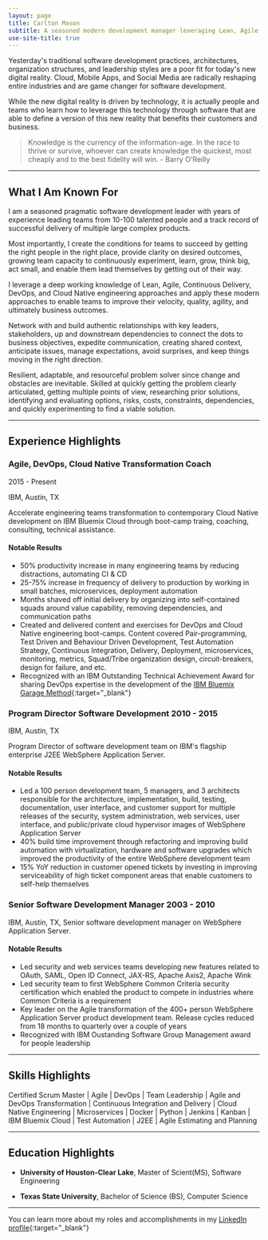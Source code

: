 ```yaml
---
layout: page
title: Carlton Mason
subtitle: A seasoned modern development manager leveraging Lean, Agile, DevOps, and Cloud Native engineering to improve velocity, quality, agility, and ultimately business outcomes
use-site-title: true
---
```


Yesterday's traditional software development practices, architectures, organization structures, and leadership styles are a poor fit for today's new digital reality. Cloud, Mobile Apps, and Social Media are radically reshaping entire industries and are game changer for software development.

While the new digital reality is driven by technology, it is actually people and teams who learn how to leverage this technology through software that are able to define a version of this new reality that benefits their customers and business.

> Knowledge is the currency of the information-age. In the race to thrive or survive, whoever can create knowledge the quickest, most cheaply and to the best fidelity will win.  - Barry O'Reilly

---
## What I Am Known For

I am a seasoned pragmatic software development leader with years of experience leading teams from 10-100 talented people and a track record of successful delivery of multiple large complex products.

Most importantly, I create the conditions for teams to succeed by getting the right people in the right place, provide clarity on desired outcomes, growing team capacity to continuously experiment, learn, grow, think big, act small, and enable them lead themselves by getting out of their way.

I leverage a deep working knowledge of Lean, Agile, Continuous Delivery, DevOps, and Cloud Native engineering approaches and apply these modern approaches to enable teams to improve their velocity, quality, agility, and ultimately business outcomes.

Network with and build authentic relationships with key leaders, stakeholders, up and downstream dependencies to connect the dots to business objectives, expedite communication, creating shared context, anticipate issues, manage expectations, avoid surprises, and keep things moving in the right direction.

Resilient, adaptable, and resourceful problem solver since change and obstacles are inevitable. Skilled at quickly getting the problem clearly articulated, getting multiple points of view, researching prior solutions, identifying and evaluating options, risks, costs, constraints, dependencies, and quickly experimenting to find a viable solution.

---
## Experience Highlights

### **Agile, DevOps, Cloud Native Transformation Coach**  
2015 - Present

IBM, Austin, TX

Accelerate engineering teams transformation to contemporary Cloud Native development on IBM Bluemix Cloud through boot-camp traing, coaching, consulting, technical assistance.

#### **Notable Results**
- 50% productivity increase in many engineering teams by reducing distractions, automating CI & CD
- 25-75% increase in frequency of delivery to production by working in small batches, microservices, deployment automation
- Months shaved off initial delivery by organizing into self-contained squads around value capability, removing dependencies, and communication paths
- Created and delivered content and exercises for DevOps and Cloud Native engineering boot-camps.  Content covered Pair-programming, Test Driven and Behaviour Driven Development, Test Automation Strategy, Continuous Integration, Delivery, Deployment, microservices, monitoring, metrics, Squad/Tribe organization design, circuit-breakers, design for failure, and etc.
- Recognized with an IBM Outstanding Technical Achievement Award for sharing DevOps expertise in the development of the [IBM Bluemix Garage Method](https://www.ibm.com/devops/method/){:target="_blank"} 

### **Program Director Software Development**  2010 - 2015
IBM, Austin, TX

Program Director of software development team on IBM's flagship enterprise J2EE WebSphere Application Server.  

#### **Notable Results**
- Led a 100 person development team, 5 managers, and 3 architects responsible for the architecture, implementation, build, testing, documentation, user interface, and customer support for multiple releases of the security, system administration, web services, user interface, and public/private cloud hypervisor images of WebSphere Application Server
- 40% build time improvement through refactoring and improving build automation with virtualization, hardware and software upgrades which improved the productivity of the entire WebSphere development team
- 15% YoY reduction in customer  opened tickets by investing in improving serviceability of high ticket component areas that enable customers to self-help themselves

### **Senior Software Development Manager** 2003 - 2010
IBM, Austin, TX, 
Senior software development manager on WebSphere Application Server.

#### **Notable Results**
- Led security and web services teams developing new features related to OAuth, SAML, Open ID Connect, JAX-RS, Apache Axis2, Apache Wink
- Led security team to first WebSphere Common Criteria security certification which enabled the product to compete in industries where Common Criteria is a requirement
- Key leader on the Agile transformation of the 400+ person WebSphere Application Server product development team.  Release cycles reduced from 18 months to quarterly over a couple of years
- Recognized with IBM Oustanding Software Group Management award for people leadership

---
## Skills Highlights

Certified Scrum Master | Agile | DevOps | Team Leadership | Agile and DevOps Transformation | Continuous Integration and Delivery | Cloud Native Engineering |  Microservices | Docker  | Python | Jenkins | Kanban | IBM Bluemix Cloud | Test Automation | J2EE | Agile Estimating and Planning

---
## Education Highlights

- **University of Houston-Clear Lake**, Master of Scient(MS), Software Engineering

- **Texas State University**, Bachelor of Science (BS), Computer Science

---
You can learn more about my roles and accomplishments in my [LinkedIn profile](https://www.linkedin.com/in/carltonmason/){:target="_blank"}

